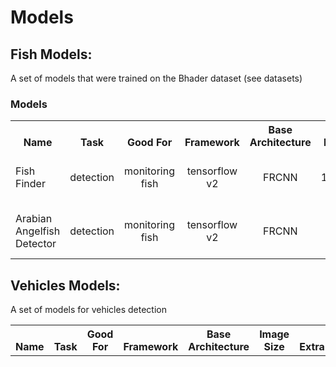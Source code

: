 # Models


## Fish Models:

A set of models that were trained on the Bhader dataset (see datasets)

### Models

<table><tbody>
<!-- START TABLE -->
<!-- TABLE HEADER -->
<th valign="bottom">Name</th>
<th valign="bottom">Task</th>
<th valign="bottom">Good For</th>
<th valign="bottom">Framework</th>
<th valign="bottom">Base Architecture</th>
<th valign="bottom">Image Size</th>
<th valign="bottom">Version</th>
<th valign="bottom">Extra</th>
<th valign="bottom">Download</th>

<!-- TABLE BODY -->
<tr><td align="left">Fish Finder</td>
<td align="center">detection</td>
<td align="center">monitoring fish</td>
<td align="center">tensorflow v2</td>
<td align="center">FRCNN</td>
<td align="center">1024X1024</td>
<td align="center">1</td>
<td align="center">FRCNN ResNet50 V2 1024x1024</td>
<td align="center"><a href="https://drive.google.com/drive/folders/1xmWliKGv1_h7FcAKgr-HMFzbx7-Q-5_9?usp=sharing">Frozen Model</a>
</tr>


<tr><td align="left">Arabian Angelfish Detector</td>
<td align="center">detection</td>
<td align="center">monitoring fish</td>
<td align="center">tensorflow v2</td>
<td align="center">FRCNN</td>
<td align="center">640X640</td>
<td align="center">1</td>
<td align="center">FRCNN ResNet50 V2 640x640</td>
<td align="center"><a href="https://drive.google.com/drive/folders/1zInU4TuSSWdqNQKd4wPaE1cK2BExyc3S?usp=sharing">Frozen Model</a>
</tr>

</tbody></table>


## Vehicles Models:

A set of models for vehicles detection

<table><tbody>
<!-- START TABLE -->
<!-- TABLE HEADER -->
<th valign="bottom">Name</th>
<th valign="bottom">Task</th>
<th valign="bottom">Good For</th>
<th valign="bottom">Framework</th>
<th valign="bottom">Base Architecture</th>
<th valign="bottom">Image Size</th>
<th valign="bottom">Extra</th>
<th valign="bottom">Download</th>
<!-- TABLE BODY -->
</tbody></table>
